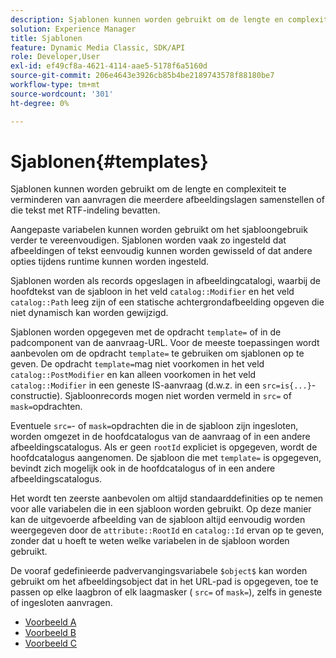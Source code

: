 ```yaml
---
description: Sjablonen kunnen worden gebruikt om de lengte en complexiteit te verminderen van aanvragen die meerdere afbeeldingslagen samenstellen of die tekst met RTF-indeling bevatten.
solution: Experience Manager
title: Sjablonen
feature: Dynamic Media Classic, SDK/API
role: Developer,User
exl-id: ef49cf8a-4621-4114-aae5-5178f6a5160d
source-git-commit: 206e4643e3926cb85b4be2189743578f88180be7
workflow-type: tm+mt
source-wordcount: '301'
ht-degree: 0%

---
```


# Sjablonen{#templates}

Sjablonen kunnen worden gebruikt om de lengte en complexiteit te verminderen van aanvragen die meerdere afbeeldingslagen samenstellen of die tekst met RTF-indeling bevatten.

Aangepaste variabelen kunnen worden gebruikt om het sjabloongebruik verder te vereenvoudigen. Sjablonen worden vaak zo ingesteld dat afbeeldingen of tekst eenvoudig kunnen worden gewisseld of dat andere opties tijdens runtime kunnen worden ingesteld.

Sjablonen worden als records opgeslagen in afbeeldingcatalogi, waarbij de hoofdtekst van de sjabloon in het veld `catalog::Modifier` en het veld `catalog::Path` leeg zijn of een statische achtergrondafbeelding opgeven die niet dynamisch kan worden gewijzigd.

Sjablonen worden opgegeven met de opdracht `template=` of in de padcomponent van de aanvraag-URL. Voor de meeste toepassingen wordt aanbevolen om de opdracht `template=` te gebruiken om sjablonen op te geven. De opdracht `template=`mag niet voorkomen in het veld `catalog::PostModifier` en kan alleen voorkomen in het veld `catalog::Modifier` in een geneste IS-aanvraag (d.w.z. in een `src=is{...}`-constructie). Sjabloonrecords mogen niet worden vermeld in `src=` of `mask=`opdrachten.

Eventuele `src=`- of `mask=`opdrachten die in de sjabloon zijn ingesloten, worden omgezet in de hoofdcatalogus van de aanvraag of in een andere afbeeldingscatalogus. Als er geen `rootId` expliciet is opgegeven, wordt de hoofdcatalogus aangenomen. De sjabloon die met `template=` is opgegeven, bevindt zich mogelijk ook in de hoofdcatalogus of in een andere afbeeldingscatalogus.

Het wordt ten zeerste aanbevolen om altijd standaarddefinities op te nemen voor alle variabelen die in een sjabloon worden gebruikt. Op deze manier kan de uitgevoerde afbeelding van de sjabloon altijd eenvoudig worden weergegeven door de `attribute::RootId` en `catalog::Id` ervan op te geven, zonder dat u hoeft te weten welke variabelen in de sjabloon worden gebruikt.

De vooraf gedefinieerde padvervangingsvariabele `$object$` kan worden gebruikt om het afbeeldingsobject dat in het URL-pad is opgegeven, toe te passen op elke laagbron of elk laagmasker ( `src=` of `mask=`), zelfs in geneste of ingesloten aanvragen.

* [Voorbeeld A](r-example-a.md)
* [Voorbeeld B](r-example-b.md)
* [Voorbeeld C](r-example-c.md)
